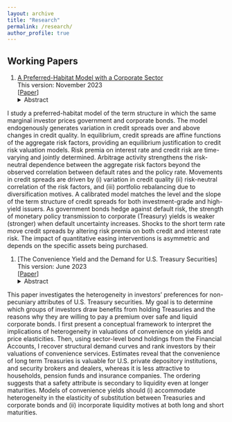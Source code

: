 ```yaml
---
layout: archive
title: "Research"
permalink: /research/
author_profile: true
---
```



## Working Papers
1. [A Preferred-Habitat Model with a Corporate Sector](https://papers.ssrn.com/sol3/papers.cfm?abstract_id=4603103)    
   This version: November 2023       
   \[[Paper](../files/CavaleriFilippo_PHMCS.pdf)\] 
   <details><summary>Abstract</summary>   
I study a preferred-habitat model of the term structure in which the same marginal investor prices government and corporate bonds. The model endogenously generates variation in credit spreads over and above changes in credit quality. In equilibrium, credit spreads are affine functions of the aggregate risk factors, providing an equilibrium justification to credit risk valuation models. Risk premia on interest rate and credit risk are time-varying and jointly determined. Arbitrage activity strengthens the risk-neutral dependence between the aggregate risk factors beyond the observed correlation between default rates and the policy rate. Movements in credit spreads are driven by (i) variation in credit quality (ii) risk-neutral correlation of the risk factors, and (iii) portfolio rebalancing due to diversification motives. A calibrated model matches the level and the slope of the term structure of credit spreads for both investment-grade and high-yield issuers. As government bonds hedge against default risk, the strength of monetary policy transmission to corporate (Treasury) yields is weaker (stronger) when default uncertainty increases. Shocks to the short term rate move credit spreads by altering risk premia on both credit and interest rate risk. The impact of quantitative easing interventions is asymmetric and depends on the specific assets being purchased.
   </details>

1. [The Convenience Yield and the Demand for U.S. Treasury Securities]    
   This version: June 2023       
   \[[Paper](../files/CavaleriFilippo_CYAGT.pdf)\] 
   <details><summary>Abstract</summary>   
This paper investigates the heterogeneity in investors’ preferences for non-pecuniary attributes of U.S. Treasury securities. My goal is to determine which groups of investors draw benefits from holding Treasuries and the reasons why they are willing to pay a premium over safe and liquid corporate bonds. I first present a conceptual framework to interpret the implications of heterogeneity in valuations of convenience on yields and price elasticities. Then, using sector-level bond holdings from the Financial Accounts, I recover structural demand curves and rank investors by their valuations of convenience services. Estimates reveal that the convenience of long term Treasuries is valuable for U.S. private depository institutions, and security brokers and dealers, whereas it is less attractive to households, pension funds and insurance companies. The ordering suggests that a safety attribute is secondary to liquidity even at longer maturities. Models of convenience yields should (i) accommodate heterogeneity in the elasticity of substitution between Treasuries and corporate bonds and (ii) incorporate liquidity motives at both long and short maturities.
   </details>
   
<!--- ## Publications 
1. [Time Variation in the News-Returns Relationship](https://papers.ssrn.com/sol3/papers.cfm?abstract_id=3420981) (with Paul Glasserman and Harry Mamaysky)  
   *Journal of Financial and Quantitative Analysis*, forthcoming  
   \[[Internet Appendix](../files/Glasserman_Li_Mamaysky_internet_appendix.pdf)\]
   <details><summary>Abstract</summary>
   The speed of stock price reaction to news exhibits substantial time variation. Higher risk-bearing capacity of financial intermediaries, lower passive ownership of stocks, and more informative news increase price responses to contemporaneous news; surprisingly, these interaction variables also increase price responses to lagged news (underreaction). A simple model with limited attention and three investor types – institutional, non-institutional, passive – predicts the observed variation in news responses. A long-short trading strategy based on news sentiment earns high returns, which increase when conditioning on the interaction variables. The interactions we document are robust to the choice of news source.
   </details>

## Working Papers
1. [Retail Trading and Asset Prices: The Role of Changing Social Dynamics](https://papers.ssrn.com/sol3/papers.cfm?abstract_id=4236966)    
   This version: November 2022       
   \[[Paper](../files/Li_paper.pdf)\] \[[Internet Appendix](../files/Li_internet_appendix.pdf)\]
   <details><summary>Abstract</summary>   
   Social-media-fueled retail trading poses new risk to institutional investors. This paper examines the origin and pricing of this new risk. I first present stylized facts on prices, quantities, and retail investors’ beliefs for a set of meme stocks. I establish that aggregate fluctuations in retail sentiment originated from a growing and concentrated social network. The retail sentiment fluctuations induced changes in investor composition. As sentiment increased throughout 2020 and 2021, retail investors built up long positions, while price-sensitive long-only institutions have gradually exited the market since early 2020. Short interest stayed high in 2020, then dropped sharply following the price surge in January 2021, and remained low throughout 2021. Motivated by these facts, I develop a model of the interaction between three groups of investors – retail investors, long-only institutions, and short sellers. I calibrate the model to match the price, quantity, and retail sentiment dynamics during this period. Then I use the calibrated model to demonstrate that social network dynamics shape the distribution of retail sentiment and have an economically large impact on asset prices. In the model, retail investors participate in a social network with concentrated linkages. This implies that their idiosyncratic sentiment shocks can lead to aggregate fluctuations in retail sentiment. Aggregate retail sentiment shocks shift investor composition, which in turn determines the price of retail sentiment risk. Following an increase in the aggregate retail sentiment, price-elastic long-only institutions first hit their short-sale constraints, leading to a decrease in the aggregate demand elasticity in the market for an individual stock. Then a “small” positive retail sentiment shock can have a “large” price impact and even squeeze short sellers.
   </details>

2. [Neoclassical Growth Transition Dynamics with One-Sided Commitment](../files/Krueger_Li_Uhlig_paper.pdf) (with Dirk Krueger and Harald Uhlig)  
   This version: November 2022  
   \[[Paper](../files/Krueger_Li_Uhlig_paper.pdf)\] \[[Slides](../files/Krueger_Li_Uhlig_slides.pdf)\]
   <details><summary>Abstract</summary>
   This paper characterizes the transition dynamics of a continuous-time neoclassical production economy with capital accumulation in which households face idiosyncratic income risk. Insurance companies operating in perfectly competitive markets offer long-term insurance contracts and can commit to future contractual obligations, whereas households cannot. Therefore the equilibrium features imperfect insurance and a non-degenerate cross-sectional consumption distribution. When household labor productivity takes two values, one of which is zero, and the utility function is logarithmic, we show that the transition dynamics induced by unexpected positive or negative technology shocks, including the evolution of the consumption distribution, can be calculated in closed form, as long as the initial deviation from the steady state is not too large. This is in contrast to both the standard representative agent neoclassical growth model as well as Bewley (1986) style models with uninsurable idiosyncratic income risk.  Thus the paper provides an analytically tractable alternative to the standard incomplete markets general equilibrium model developed in Aiyagari (1994) by retaining its physical structure, but substituting the assumed incomplete asset markets structure with one in which limits to consumption insurance emerge endogenously, as in the macroeconomic literature on limited commitment.
   </details>-->

